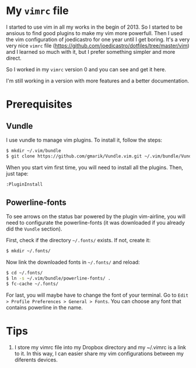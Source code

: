 # My `vimrc` file

I started to use vim in all my works in the begin of 2013. So I started to be
ansious to find good plugins to make my vim more powerfull. Then I used the vim
configuration of joedicastro for one year until I get boring. It's a very very 
nice `vimrc` file (https://github.com/joedicastro/dotfiles/tree/master/vim) and
I learned so much with it, but I prefer something simpler and more direct.

So I worked in my `vimrc` version 0 and you can see and get it here.

I'm still working in a version with more features and a better documentation.

# Prerequisites

## Vundle

I use vundle to manage vim plugins. To install it, follow the steps:

```bash
$ mkdir ~/.vim/bundle
$ git clone https://github.com/gmarik/Vundle.vim.git ~/.vim/bundle/Vundle.vim
```

When you start vim first time, you will need to install all the plugins. Then,
just tape:

```bash
:PluginInstall
```

## Powerline-fonts

To see arrows on the status bar powered by the plugin vim-airline, you will need
to configurate the powerline-fonts (it was downloaded if you already did the
`Vundle` section).

First, check if the directory `~/.fonts/` exists. If not, create it:

```bash
$ mkdir ~/.fonts/
```

Now link the downloaded fonts in `~/.fonts/` and reload:

```bash
$ cd ~/.fonts/
$ ln -s ~/.vim/bundle/powerline-fonts/ .
$ fc-cache ~/.fonts/
```

For last, you will maybe have to change the font of your terminal. Go to `Edit >
Profile Preferences > General > Fonts`. You can choose any font that contains
powerline in the name.

# Tips

1. I store my vimrc file into my Dropbox directory and my ~/.vimrc is a link to
   it. In this way, I can easier share my vim configurations between my
   diferents devices.
